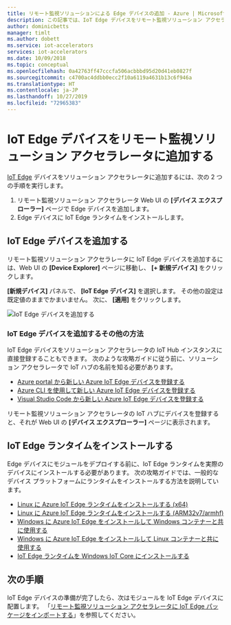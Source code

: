 ```yaml
---
title: リモート監視ソリューションによる Edge デバイスの追加 - Azure | Microsoft Docs
description: この記事では、IoT Edge デバイスをリモート監視ソリューション アクセラレータに追加する方法について説明します
author: dominicbetts
manager: timlt
ms.author: dobett
ms.service: iot-accelerators
services: iot-accelerators
ms.date: 10/09/2018
ms.topic: conceptual
ms.openlocfilehash: 0a42763ff47cccfa506acbbbd95d20d41eb0827f
ms.sourcegitcommit: c4700ac4ddbb0ecc2f10a6119a4631b13c6f946a
ms.translationtype: HT
ms.contentlocale: ja-JP
ms.lasthandoff: 10/27/2019
ms.locfileid: "72965383"
---
```

# <a name="add-an-iot-edge-device-to-your-remote-monitoring-solution-accelerator"></a>IoT Edge デバイスをリモート監視ソリューション アクセラレータに追加する

[IoT Edge](../iot-edge/about-iot-edge.md) デバイスをソリューション アクセラレータに追加するには、次の 2 つの手順を実行します。

1. リモート監視ソリューション アクセラレータ Web UI の **[デバイス エクスプローラー]** ページで Edge デバイスを追加します。
1. Edge デバイスに IoT Edge ランタイムをインストールします。

## <a name="add-the-iot-edge-device"></a>IoT Edge デバイスを追加する

リモート監視ソリューション アクセラレータに IoT Edge デバイスを追加するには、Web UI の **[Device Explorer]** ページに移動し、 **[+ 新規デバイス]** をクリックします。

**[新規デバイス]** パネルで、 **[IoT Edge デバイス]** を選択します。 その他の設定は既定値のままでかまいません。 次に、 **[適用]** をクリックします。

![IoT Edge デバイスを追加する](media/iot-accelerators-remote-monitoring-add-edge-device/addedgedevice.png)

### <a name="alternative-ways-to-add-an-iot-edge-device"></a>IoT Edge デバイスを追加するその他の方法

IoT Edge デバイスをソリューション アクセラレータの IoT Hub インスタンスに直接登録することもできます。 次のような攻略ガイドに従う前に、ソリューション アクセラレータで IoT ハブの名前を知る必要があります。

- [Azure portal から新しい Azure IoT Edge デバイスを登録する](../iot-edge/how-to-register-device.md#register-in-the-azure-portal)
- [Azure CLI を使用して新しい Azure IoT Edge デバイスを登録する](../iot-edge/how-to-register-device.md#register-with-the-azure-cli)
- [Visual Studio Code から新しい Azure IoT Edge デバイスを登録する](../iot-edge/how-to-register-device.md#register-with-visual-studio-code)

リモート監視ソリューション アクセラレータの IoT ハブにデバイスを登録すると、それが Web UI の **[デバイス エクスプローラー]** ページに表示されます。

## <a name="install-the-iot-edge-runtime"></a>IoT Edge ランタイムをインストールする

Edge デバイスにモジュールをデプロイする前に、IoT Edge ランタイムを実際のデバイスにインストールする必要があります。 次の攻略ガイドでは、一般的なデバイス プラットフォームにランタイムをインストールする方法を説明しています。

- [Linux に Azure IoT Edge ランタイムをインストールする (x64)](../iot-edge/how-to-install-iot-edge-linux.md)
- [Linux に Azure IoT Edge ランタイムをインストールする (ARM32v7/armhf)](../iot-edge/how-to-install-iot-edge-linux-arm.md)
- [Windows に Azure IoT Edge をインストールして Windows コンテナーと共に使用する](../iot-edge/how-to-install-iot-edge-windows-with-windows.md)
- [Windows に Azure IoT Edge をインストールして Linux コンテナーと共に使用する](../iot-edge/how-to-install-iot-edge-windows-with-linux.md)
- [IoT Edge ランタイムを Windows IoT Core にインストールする](../iot-edge/how-to-install-iot-core.md)

## <a name="next-steps"></a>次の手順

IoT Edge デバイスの準備が完了したら、次はモジュールを IoT Edge デバイスに配置します。 「[リモート監視ソリューション アクセラレータに IoT Edge パッケージをインポートする](iot-accelerators-remote-monitoring-import-edge-package.md)」を参照してください。
